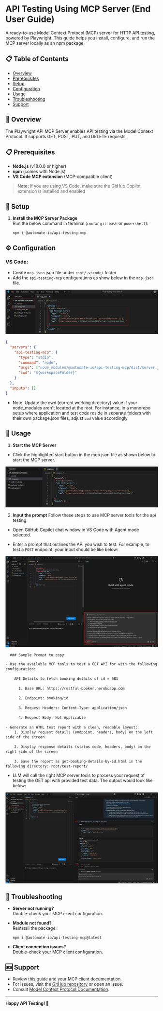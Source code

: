 # API Testing Using MCP Server (End User Guide)

A ready-to-use Model Context Protocol (MCP) server for HTTP API testing, powered by Playwright. This guide helps you install, configure, and run the MCP server locally as an npm package.

## 📋 Table of Contents

- [Overview](#overview)
- [Prerequisites](#prerequisites)
- [Setup](#installation)
- [Configuration](#mcp-client-configuration)
- [Usage](#usage)
- [Troubleshooting](#troubleshooting)
- [Support](#support)

## 🌟 Overview

The Playwright API MCP Server enables API testing via the Model Context Protocol. It supports GET, POST, PUT, and DELETE requests.

## 📋 Prerequisites

- **Node.js** (v18.0.0 or higher)
- **npm** (comes with Node.js)
- **VS Code MCP extension** (MCP-compatible client)

> **Note:** If you are using VS Code, make sure the GitHub Copilot extension is installed and enabled


## 🚀 Setup

1. **Install the MCP Server Package**  
   Run the below command in terminal (`cmd` or `git bash` or `powershell`):
   ```bash
   npm i @automate-io/api-testing-mcp
   ```



## ⚙️ Configuration

### VS Code:

- Create `mcp.json` json file under `root/.vscode/` folder
- Add the `api-testing-mcp` configurations as show below in the `mcp.json` file.

![MCP Client Config](documentation/images/mcp-client-config.png)


```json
{
  "servers": {
    "api-testing-mcp": {
      "type": "stdio",
      "command": "node",
      "args": ["node_modules/@automate-io/api-testing-mcp/dist/server.js"],
      "cwd": "${workspaceFolder}"
    }
  },
  "inputs": []
}
```
- Note: Update the cwd (current working directory) value if your node_modules aren't located at the root.
For instance, in a monorepo setup where application and test code reside in separate folders with their own package.json files, adjust `cwd` value accordingly


## 📖 Usage

1. **Start the MCP Server**
 - Click the highlighted start button in the mcp.json file as shown below to start the MCP server.

![Server Start Button](documentation/images/server-start-button.png)


2. **Input the prompt**
   Follow these steps to use MCP server tools for the api testing:
   
  - Open GitHub Copilot chat window in  VS Code with Agent mode selected.
 
  - Enter a prompt that outlines the API you wish to test.
  For example, to test a `POST` endpoint, your input should be like below:

![MCP Usage](documentation/images/mcp-usage.png)
     
      ### Sample Prompt to copy
     
```text
- Use the available MCP tools to test a GET API for with the following configuration:

    API Details to fetch booking details of id = 681

      1. Base URL: https://restful-booker.herokuapp.com

      2. Endpoint: booking/id

      3. Request Headers: Content-Type: application/json

      4. Request Body: Not Applicable

- Generate an HTML test report with a clean, readable layout:
    1. Display request details (endpoint, headers, body) on the left side of the screen

    2. Display response details (status code, headers, body) on the right side of the screen

    3. Save the report as get-booking-details-by-id.html in the following directory: root/test-report/
```
     
  - LLM will call the right MCP server tools to process your request of testing the GET api with provided test data. The output would look like below:
  
![Post Execution](documentation/images/post-execution.png)

## 🔧 Troubleshooting

- **Server not running?**  
  Double-check your MCP client configuration.

- **Module not found?**  
  Reinstall the package:
  ```
  npm i @automate-io/api-testing-mcp@latest
  ```

- **Client connection issues?**  
  Double-check your MCP client configuration.

## 🆘 Support

- Review this guide and your MCP client documentation.
- For issues, visit the [GitHub repository](https://github.com/Naveen-Automation/mcp-server) or open an issue.
- Consult [Model Context Protocol Documentation](https://modelcontextprotocol.io/).

---

**Happy API Testing! 🚀**






